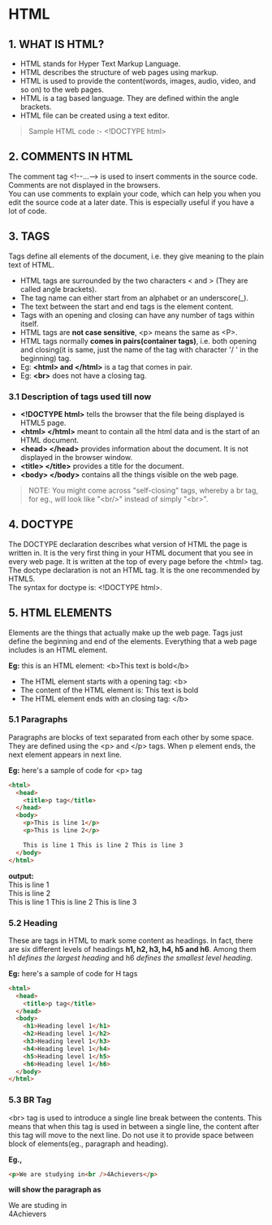 # HTML

## 1. WHAT IS HTML?

- HTML stands for Hyper Text Markup Language.
- HTML describes the structure of web pages using markup.
- HTML is used to provide the content(words, images, audio, video, and so on) to the web pages.
- HTML is a tag based language. They are defined within the angle brackets.
- HTML file can be created using a text editor.

> Sample HTML code :- \<!DOCTYPE html>

## 2. COMMENTS IN HTML

The comment tag \<!--...--> is used to insert comments in the source code. Comments are not displayed in the browsers.  
You can use comments to explain your code, which can help you when you edit the source code at a later date. This is especially useful if you have a lot of code.

## 3. TAGS

Tags define all elements of the document, i.e. they give meaning to the plain text of HTML.

- HTML tags are surrounded by the two characters < and > (They are called angle brackets).
- The tag name can either start from an alphabet or an underscore(\_).
- The text between the start and end tags is the element content.
- Tags with an opening and closing can have any number of tags within itself.
- HTML tags are **not case sensitive**, \<p> means the same as \<P>.
- HTML tags normally **comes in pairs(container tags)**, i.e. both opening and closing(it is same, just the name of the tag with character '/ ' in the beginning) tag.
- Eg: **\<html> and \</html>** is a tag that comes in pair.
- Eg: **\<br>** does not have a closing tag.

### 3.1 Description of tags used till now

- **\<!DOCTYPE html>** tells the browser that the file being displayed is HTML5 page.
- **\<html> \</html>** meant to contain all the html data and is the start of an HTML document.
- **\<head> \</head>** provides information about the document. It is not displayed in the browser window.
- **\<title> \</title>** provides a title for the document.
- **\<body> \</body>** contains all the things visible on the web page.

> NOTE: You might come across "self-closing" tags, whereby a br tag, for eg., will look like "\<br/>" instead of simply "\<br>".

## 4. DOCTYPE

The DOCTYPE declaration describes what version of HTML the page is written in. It is the very first thing in your HTML document that you see in every web page. It is written at the top of every page before the \<html> tag.  
The doctype declaration is not an HTML tag. It is the one recommended by HTML5.  
The syntax for doctype is: \<!DOCTYPE html>.

## 5. HTML ELEMENTS

Elements are the things that actually make up the web page. Tags just define the beginning and end of the elements. Everything that a web page includes is an HTML element.

**Eg:** this is an HTML element: \<b>This text is bold\</b>

- The HTML element starts with a opening tag: \<b>
- The content of the HTML element is: This text is bold
- The HTML element ends with an closing tag: \</b>

### 5.1 Paragraphs

Paragraphs are blocks of text separated from each other by some space. They are defined using the \<p> and \</p> tags. When p element ends, the next element appears in next line.

**Eg:** here's a sample of code for \<p> tag

```html
<html>
  <head>
    <title>p tag</title>
  </head>
  <body>
    <p>This is line 1</p>
    <p>This is line 2</p>

    This is line 1 This is line 2 This is line 3
  </body>
</html>
```

**output:**  
This is line 1  
This is line 2  
This is line 1 This is line 2 This is line 3

### 5.2 Heading

These are tags in HTML to mark some content as headings. In fact, there are six different levels of headings **h1, h2, h3, h4, h5 and h6**. Among them h1 _defines the largest heading_ and h6 _defines the smallest level heading_.

**Eg:** here's a sample of code for H tags

```html
<html>
  <head>
    <title>p tag</title>
  </head>
  <body>
    <h1>Heading level 1</h1>
    <h2>Heading level 1</h2>
    <h3>Heading level 1</h3>
    <h4>Heading level 1</h4>
    <h5>Heading level 1</h5>
    <h6>Heading level 1</h6>
  </body>
</html>
```

### 5.3 BR Tag

\<br> tag is used to introduce a single line break between the contents. This means that when this tag is used in between a single line, the content after this tag will move to the next line. Do not use it to provide space between block of elements(eg., paragraph and heading).

**Eg.,**

```html
<p>We are studying in<br />4Achievers</p>
```

**will show the paragraph as**

We are studing in  
4Achievers
